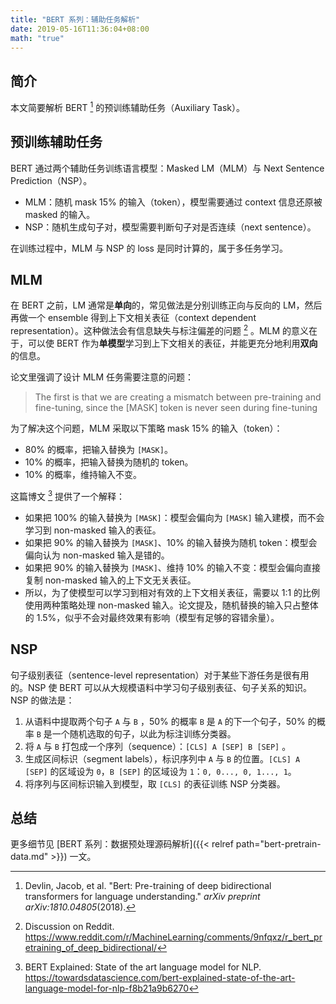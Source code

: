 ```yaml
---
title: "BERT 系列：辅助任务解析"
date: 2019-05-16T11:36:04+08:00
math: "true"
---
```


## 简介

本文简要解析 BERT [^1]  的预训练辅助任务（Auxiliary Task）。



## 预训练辅助任务

BERT 通过两个辅助任务训练语言模型：Masked LM（MLM）与 Next Sentence Prediction（NSP）。

*   MLM：随机 mask 15% 的输入（token），模型需要通过 context 信息还原被 masked 的输入。
*   NSP：随机生成句子对，模型需要判断句子对是否连续（next sentence）。

在训练过程中，MLM 与 NSP 的 loss 是同时计算的，属于多任务学习。



## MLM

在 BERT 之前，LM 通常是**单向**的，常见做法是分别训练正向与反向的 LM，然后再做一个 ensemble 得到上下文相关表征（context dependent representation）。这种做法会有信息缺失与标注偏差的问题 [^4] 。MLM 的意义在于，可以使 BERT 作为**单模型**学习到上下文相关的表征，并能更充分地利用**双向**的信息。

论文里强调了设计 MLM 任务需要注意的问题：

>   The first is that we are creating a mismatch between pre-training and fine-tuning, since the [MASK] token is never seen during fine-tuning

为了解决这个问题，MLM 采取以下策略 mask 15% 的输入（token）：

*   80% 的概率，把输入替换为 `[MASK]`。
*   10% 的概率，把输入替换为随机的 token。
*   10% 的概率，维持输入不变。

这篇博文 [^2] 提供了一个解释：

*   如果把 100% 的输入替换为 `[MASK]`：模型会偏向为 `[MASK]` 输入建模，而不会学习到 non-masked 输入的表征。
*   如果把 90% 的输入替换为 `[MASK]`、10% 的输入替换为随机 token：模型会偏向认为 non-masked 输入是错的。
*   如果把 90% 的输入替换为 `[MASK]`、维持 10% 的输入不变：模型会偏向直接复制 non-masked 输入的上下文无关表征。
*   所以，为了使模型可以学习到相对有效的上下文相关表征，需要以 1:1 的比例使用两种策略处理 non-masked 输入。论文提及，随机替换的输入只占整体的 1.5%，似乎不会对最终效果有影响（模型有足够的容错余量）。



## NSP

句子级别表征（sentence-level representation）对于某些下游任务是很有用的。NSP 使 BERT 可以从大规模语料中学习句子级别表征、句子关系的知识。NSP 的做法是：

1.  从语料中提取两个句子 `A` 与 `B` ，50% 的概率 `B` 是 `A` 的下一个句子，50% 的概率 `B` 是一个随机选取的句子，以此为标注训练分类器。
2.  将 `A` 与 `B`  打包成一个序列（sequence）：`[CLS] A [SEP] B [SEP]` 。
3.  生成区间标识（segment labels），标识序列中  `A` 与 `B` 的位置。`[CLS] A [SEP]` 的区域设为 `0`，`B [SEP]` 的区域设为 `1`：`0, 0..., 0, 1..., 1`。
4.  将序列与区间标识输入到模型，取 `[CLS]` 的表征训练 NSP 分类器。



## 总结

更多细节见 [BERT 系列：数据预处理源码解析]({{< relref path="bert-pretrain-data.md" >}}) 一文。



[^1]: Devlin, Jacob, et al. "Bert: Pre-training of deep bidirectional transformers for language understanding." *arXiv preprint arXiv:1810.04805*(2018).
[^2]: BERT Explained: State of the art language model for NLP.  https://towardsdatascience.com/bert-explained-state-of-the-art-language-model-for-nlp-f8b21a9b6270
[^4]: Discussion on Reddit.  https://www.reddit.com/r/MachineLearning/comments/9nfqxz/r_bert_pretraining_of_deep_bidirectional/

